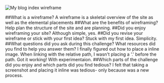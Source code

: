 ![My blog index wireframe](./imgs/wireframe-blog-idex.jpg)

##What is a wireframe?
A wireframe is a skeletal overview of the site as well as the elemental placements
##What are the benefits of wireframing?
Help plan the structure of the site and are planning.
##Did you enjoy wireframing your site?
Although simple, yes.
##Did you revise your wireframe or stick with your first idea?
Stuck with my first idea. Simplicity.
##What questions did you ask during this challenge? What resources did you find to help you answer them?
I finally figured out how to place a inline image. When linking with the relative path, I wasn't placing a '.' before the path. Got it working! With experimentaion.
##Which parts of the challenge did you enjoy and which parts did you find tedious?
I felt that taking a screenshot and placing it inline was tedious- only because was a new process.